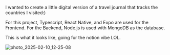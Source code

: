 I wanted to create a little digital version of a travel journal that tracks the countries I visited:) 

For this project, Typescript, React Native, and Expo are used for the Frontend. For the Backend, Node.js is used with MongoDB as the database.

This is what it looks like, going for the notion vibe LOL. 

![photo_2025-02-10_12-25-08](https://github.com/user-attachments/assets/cc40b173-7f9f-42a1-8d16-01525a449940)
